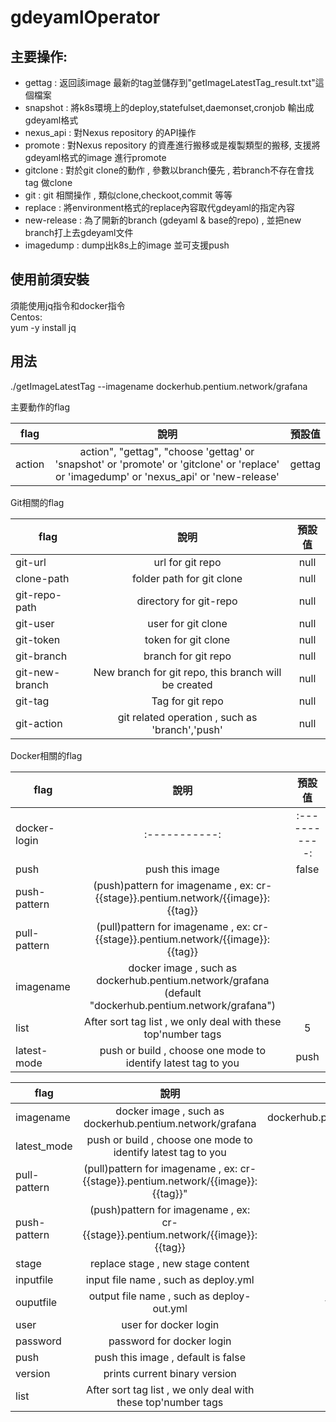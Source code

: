 # gdeyamlOperator

## 主要操作:

- gettag : 返回該image 最新的tag並儲存到"getImageLatestTag_result.txt"這個檔案
- snapshot : 將k8s環境上的deploy,statefulset,daemonset,cronjob 輸出成gdeyaml格式
- nexus_api : 對Nexus repository 的API操作
- promote : 對Nexus repository 的資產進行搬移或是複製類型的搬移, 支援將gdeyaml格式的image 進行promote
- gitclone : 對於git clone的動作 , 參數以branch優先 , 若branch不存在會找tag 做clone
- git : git 相關操作 , 類似clone,checkoot,commit 等等
- replace : 將environment格式的replace內容取代gdeyaml的指定內容
- new-release : 為了開新的branch (gdeyaml & base的repo) , 並把new branch打上去gdeyaml文件
- imagedump : dump出k8s上的image 並可支援push

## 使用前須安裝

須能使用jq指令和docker指令 <br>
Centos:<br>
  yum -y install jq

## 用法

./getImageLatestTag --imagename dockerhub.pentium.network/grafana

主要動作的flag

| flag   |                                                                   說明                                                                   | 預設值 |
| ------ | :--------------------------------------------------------------------------------------------------------------------------------------: | ------ |
| action | action", "gettag", "choose 'gettag' or 'snapshot' or 'promote' or 'gitclone' or 'replace' or 'imagedump' or 'nexus_api' or 'new-release' | gettag |

Git相關的flag

| flag           |                         說明                         | 預設值 |
| -------------- | :--------------------------------------------------: | :----: |
| git-url        |                   url for git repo                   |  null  |
| clone-path     |              folder path for git clone               |  null  |
| git-repo-path  |                directory for git-repo                |  null  |
| git-user       |                  user for git clone                  |  null  |
| git-token      |                 token for git clone                  |  null  |
| git-branch     |                 branch for git repo                  |  null  |
| git-new-branch | New branch for git repo, this branch will be created |  null  |
| git-tag        |                   Tag for git repo                   |  null  |
| git-action     |   git related operation , such as 'branch','push'    |  null  |

Docker相關的flag

| flag         |                                                  說明                                                  |    預設值     |
| ------------ | :----------------------------------------------------------------------------------------------------: | :-----------: |
| docker-login |                                             :-----------:                                              | :-----------: |
| push         |                                            push this image                                             |     false     |
| push-pattern |            (push)pattern for imagename , ex: cr-{{stage}}.pentium.network/{{image}}:{{tag}}            |               |
| pull-pattern |            (pull)pattern for imagename , ex: cr-{{stage}}.pentium.network/{{image}}:{{tag}}            |               |
| imagename    | docker image , such as dockerhub.pentium.network/grafana (default "dockerhub.pentium.network/grafana") |               |
| list         |                     After sort tag list , we only deal with these top'number tags                      |       5       |
| latest-mode  |                     push or build , choose one mode to identify latest tag to you                      |     push      |

| flag         |                                       說明                                        |              預設值               |
| ------------ | :-------------------------------------------------------------------------------: | :-------------------------------: |
| imagename    |             docker image , such as dockerhub.pentium.network/grafana              | dockerhub.pentium.network/grafana |
| latest_mode  |           push or build , choose one mode to identify latest tag to you           |               push                |
| pull-pattern | (pull)pattern for imagename , ex: cr-{{stage}}.pentium.network/{{image}}:{{tag}}" |               null                |
| push-pattern | (push)pattern for imagename , ex: cr-{{stage}}.pentium.network/{{image}}:{{tag}}  |               null                |
| stage        |                         replace stage , new stage content                         |               null                |
| inputfile    |                       input file name , such as deploy.yml                        |               null                |
| ouputfile    |                     output file name , such as deploy-out.yml                     |            tmp_out.yml            |
| user         |                               user for docker login                               |               null                |
| password     |                             password for docker login                             |               null                |
| push         |                        push this image , default is false                         |               false               |
| version      |                           prints current binary version                           |               false               |
| list         |           After sort tag list , we only deal with these top'number tags           |                 5                 |
